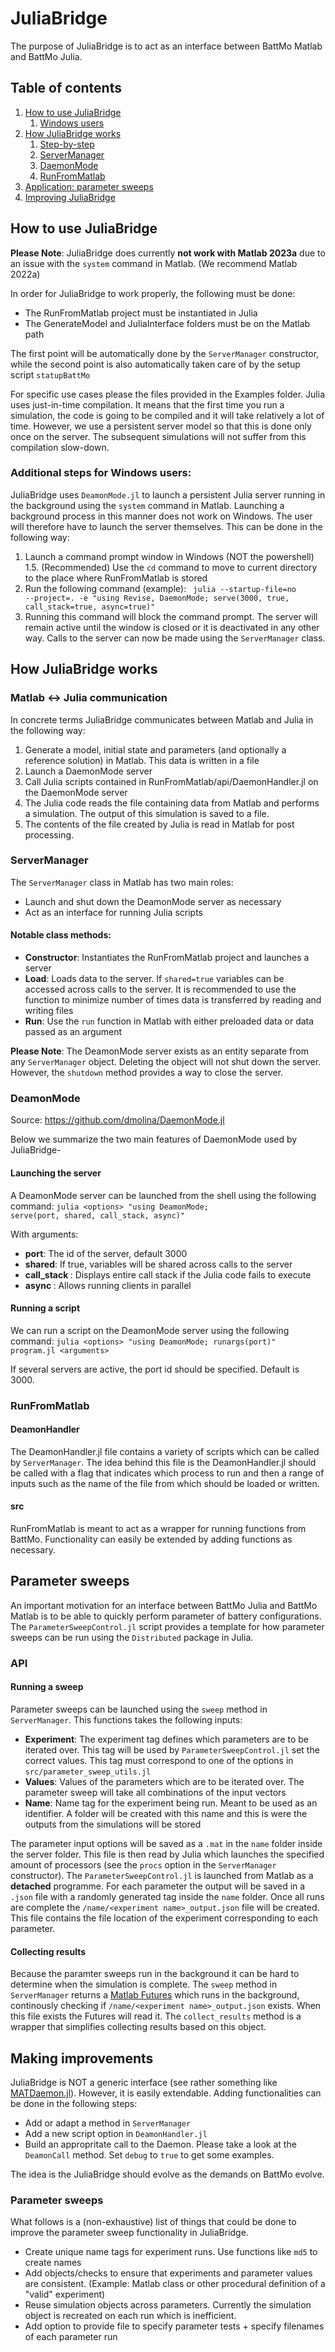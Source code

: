 # JuliaBridge

The purpose of JuliaBridge is to act as an interface between BattMo Matlab and BattMo Julia. 

## Table of contents

1. [How to use JuliaBridge](#how-to-use-juliabridge)
    1. [Windows users](#additional-steps-for-windows-users)
2. [How JuliaBridge works](#how-juliabridge-works)
    1. [Step-by-step](#matlab-↔-julia-communication)
    2. [ServerManager](#servermanager)
    3. [DaemonMode](#deamonmode)
    4. [RunFromMatlab](#runfrommatlab)
3. [Application: parameter sweeps](#parameter-sweeps)
4. [Improving JuliaBridge](#possible-improvements)

## How to use JuliaBridge

**Please Note**: JuliaBridge does currently **not work with Matlab 2023a** due to an issue with the <code>system</code> command in Matlab. (We recommend Matlab 2022a)

In order for JuliaBridge to work properly, the following must be done:
<ul>
    <li> The RunFromMatlab project must be instantiated in Julia</li>
    <li> The GenerateModel and JuliaInterface folders must be on the Matlab path </li>
</ul>

The first point will be automatically done by the <code>ServerManager</code> constructor, while the second point is also automatically taken care of by the setup script <code>statupBattMo</code>

For specific use cases please the files provided in the Examples folder. Julia uses just-in-time compilation. It means that the first time you run a simulation, the code is going to be compiled and it will take relatively a lot of time. However, we use a persistent server model so that this is done only once on the server. The subsequent simulations will not suffer from this compilation slow-down. 


### Additional steps for Windows users:

JuliaBridge uses <code>DeamonMode.jl</code> to launch a persistent Julia server running in the background using the <code>system</code> command in Matlab. Launching a background process in this manner does not work on Windows. The user will therefore have to launch the server themselves. This can be done in the following way:

1. Launch a command prompt window in Windows (NOT the powershell)
1.5. (Recommended) Use the <code>cd</code> command to move to current directory to the place where RunFromMatlab is stored
2. Run the following command (example):
<code> julia --startup-file=no --project=. -e "using Revise, DaemonMode; serve(3000, true, call_stack=true, async=true)" </code>
3. Running this command will block the command prompt. The server will remain active until the window is closed or it is deactivated in any other way. Calls to the server can now be made using the <code>ServerManager</code> class.

## How JuliaBridge works

### Matlab &harr; Julia communication
 
In concrete terms JuliaBridge communicates between Matlab and Julia in the following way:

1. Generate a model, initial state and parameters (and optionally a reference solution) in Matlab. This data is written in a file
2. Launch a DaemonMode server
3. Call Julia scripts contained in RunFromMatlab/api/DaemonHandler.jl on the DaemonMode server
4. The Julia code reads the file containing data from Matlab and performs a simulation. The output of this simulation is saved to a file.
5. The contents of the file created by Julia is read in Matlab for post processing.

### ServerManager

The <code>ServerManager</code> class in Matlab has two main roles:
<ul>
    <li> Launch and shut down the DeamonMode server as necessary</li>
    <li> Act as an interface for running Julia scripts</li>
</ul>

#### Notable class methods:
<ul>
    <li> <b>Constructor</b>: Instantiates the RunFromMatlab project and launches a server</li>
    <li> <b>Load</b>: Loads data to the server. If <code>shared=true</code> variables can be accessed across calls to the server. It is recommended to use the function to minimize number of times data is transferred by reading and writing files</li>
    <li><b>Run</b>: Use the <code>run</code> function in Matlab with either preloaded data or data passed as an argument</li>
</ul>

**Please Note**: The DeamonMode server exists as an entity separate from any <code>ServerManager</code> object. Deleting the object will not shut down the server. However, the <code>shutdown</code> method provides a way to close the server. 

### DeamonMode

Source: https://github.com/dmolina/DaemonMode.jl

Below we summarize the two main features of DaemonMode used by JuliaBridge-

#### Launching the server

A DeamonMode server can be launched from the shell using the following command:
<code>julia <options\> "using DeamonMode; serve(port, shared, call_stack, async)"</code>

With arguments:
<ul>
    <li> <b>port</b>: The id of the server, default 3000</li>
    <li> <b>shared</b>: If true, variables will be shared across calls to the server</li>
    <li> <b> call_stack </b>: Displays entire call stack if the Julia code fails to execute</li>
    <li> <b> async </b>: Allows running clients in parallel </li>
</ul>

#### Running a script

We can run a script on the DeamonMode server using the following command:
<code>julia <options\> "using DeamonMode; runargs(port)" program.jl <arguments\></code>

If several servers are active, the port id should be specified. Default is 3000.

### RunFromMatlab

#### DeamonHandler

The DeamonHandler.jl file contains a variety of scripts which can be called by <code>ServerManager</code>. The idea behind this file is the DeamonHandler.jl should be called with a flag that indicates which process to run and then a range of inputs such as the name of the file from which should be loaded or written.

#### src

RunFromMatlab is meant to act as a wrapper for running functions from BattMo. Functionality can easily be extended by adding functions as necessary.

## Parameter sweeps

An important motivation for an interface between BattMo Julia and BattMo Matlab is to be able to quickly perform parameter of battery configurations. The <code>ParameterSweepControl.jl</code> script provides a template for how parameter sweeps can be run using the <code>Distributed</code> package in Julia. 

### API

#### Running a sweep

Parameter sweeps can be launched using the <code>sweep</code> method in <code>ServerManager</code>. This functions takes the following inputs:
<ul>
    <li> <b>Experiment</b>: The experiment tag defines which parameters are to be iterated over. This tag will be used by <code>ParameterSweepControl.jl</code> set the correct values. This tag must correspond to one of the options in <code>src/parameter_sweep_utils.jl</code></li>
    <li><b>Values</b>: Values of the parameters which are to be iterated over. The parameter sweep will take all combinations of the input vectors</li>
    <li><b>Name</b>: Name tag for the experiment being run. Meant to be used as an identifier. A folder will be created with this name and this is were the outputs from the simulations will be stored</li>
</ul>

The parameter input options will be saved as a <code>.mat</code> in the <code>name</code> folder inside the server folder. This file is then read by Julia which launches the specified amount of processors (see the <code>procs</code> option in the <code>ServerManager</code> constructor). The <code>ParameterSweepControl.jl</code> is launched from Matlab as a <b>detached</b> programme. For each parameter the output will be saved in a <code>.json</code> file with a randomly generated tag inside the <code>name</code> folder. Once all runs are complete the <code>/name/\<experiment name\>_output.json</code> file will be created. This file contains the file location of the experiment corresponding to each parameter.

#### Collecting results

Because the paramter sweeps run in the background it can be hard to determine when the simulation is complete. The <code>sweep</code> method in <code>ServerManager</code> returns a [Matlab Futures](https://se.mathworks.com/help/matlab/ref/parallel.future.html) which runs in the background, continously checking if <code>/name/\<experiment name\>_output.json</code> exists. When this file exists the Futures will read it. The <code>collect_results</code> method is a wrapper that simplifies collecting results based on this object.

## Making improvements

JuliaBridge is NOT a generic interface (see rather something like [MATDaemon.jl](https://github.com/jondeuce/MATDaemon.jl)). However, it is easily extendable. Adding functionalities can be done in the following steps:
<ul>
    <li>Add or adapt a method in <code>ServerManager</code></li>
    <li>Add a new script option in <code>DeamonHandler.jl</code></li>
    <li>Build an appropritate call to the Daemon. Please take a look at the <code>DeamonCall</code> method. Set <code>debug</code> to <code>true</code> to get some examples.</li>
</ul>

The idea is the JuliaBridge should evolve as the demands on BattMo evolve.

### Parameter sweeps

What follows is a (non-exhaustive) list of things that could be done to improve the parameter sweep functionality in JuliaBridge.
<ul>
    <li>Create unique name tags for experiment runs. Use functions like <code>md5</code> to create names</li>
    <li>Add objects/checks to ensure that experiments and parameter values are consistent. (Example: Matlab class or other procedural definition of a "valid" experiment)</li>
    <li>Reuse simulation objects across parameters. Currently the simulation object is recreated on each run which is inefficient.</li>
    <li>Add option to provide file to specify parameter tests + specify filenames of each parameter run</li>
    
</ul>
